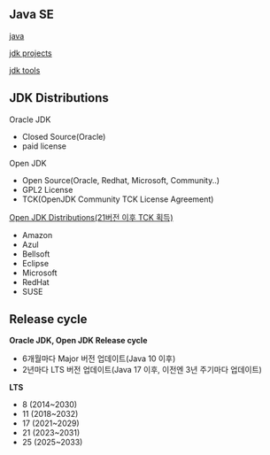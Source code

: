 ## Java SE

[java](/base/README.md)

[jdk projects](/projects/README.md)

[jdk tools](/useful/README.md)

## JDK Distributions

Oracle JDK
- Closed Source(Oracle)
- paid license

Open JDK
- Open Source(Oracle, Redhat, Microsoft, Community..)
- GPL2 License
- TCK(OpenJDK Community TCK License Agreement)

[Open JDK Distributions(21버전 이후 TCK 획득)](https://openjdk.org/groups/conformance/JckAccess/jck-access.html)
- Amazon
- Azul
- Bellsoft
- Eclipse
- Microsoft
- RedHat
- SUSE

## Release cycle 

**Oracle JDK, Open JDK Release cycle**
- 6개월마다 Major 버전 업데이트(Java 10 이후)
- 2년마다 LTS 버전 업데이트(Java 17 이후, 이전엔 3년 주기마다 업데이트)

**LTS**
- 8 (2014~2030)
- 11 (2018~2032)
- 17 (2021~2029)
- 21 (2023~2031)
- 25 (2025~2033)